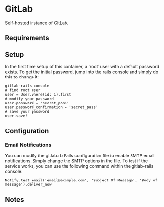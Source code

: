 # GitLab

Self-hosted instance of GitLab.

## Requirements

## Setup

In the first time setup of this container, a 'root' user with a default password exists. To get the initial password, jump into the rails console and simply do this to change it:

```
gitlab-rails console 
# find root user
user = User.where(id: 1).first
# modify your password
user.password = 'secret_pass'
user.password_confirmation = 'secret_pass'
# save your password
user.save!
```

## Configuration

### Email Notifications

You can modify the gitlab.rb Rails configuration file to enable SMTP email notifications. Simply change the SMTP options in the file. To test if the service works, you can use the following command within the gitlab-rails console:

```
Notify.test_email('email@example.com', 'Subject Of Message', 'Body of message').deliver_now
```

## Notes

